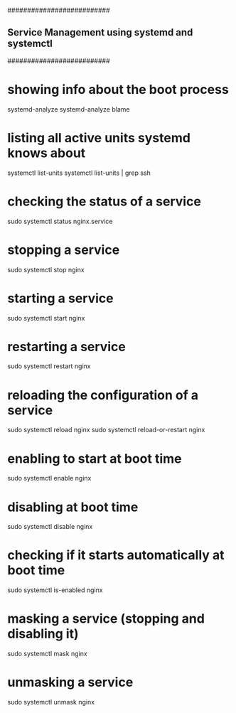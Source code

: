 ##########################
## Service Management using systemd and systemctl
##########################
# showing info about the boot process
systemd-analyze
systemd-analyze blame
 
# listing all active units systemd knows about
systemctl list-units
systemctl list-units | grep ssh
 
# checking the status of a service
sudo systemctl status nginx.service
 
# stopping a service
sudo systemctl stop nginx
 
# starting a service
sudo systemctl start nginx
 
# restarting a service
sudo systemctl restart nginx
 
# reloading the configuration of a service
sudo systemctl reload nginx
sudo systemctl reload-or-restart nginx
 
# enabling to start at boot time
sudo systemctl enable nginx
 
# disabling at boot time
sudo systemctl disable nginx
 
# checking if it starts automatically at boot time
sudo systemctl is-enabled nginx
 
# masking a service (stopping and disabling it)
sudo systemctl mask nginx
 
# unmasking a service
sudo systemctl unmask nginx
